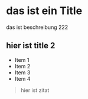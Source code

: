 # das ist ein Title
das ist beschreibung 222
## hier ist title 2
* Item 1
* Item 2
* Item 3
* Item 4
> hier ist zitat